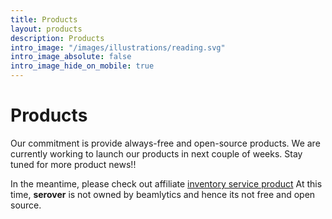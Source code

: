 ```yaml
---
title: Products 
layout: products
description: Products
intro_image: "/images/illustrations/reading.svg"
intro_image_absolute: false
intro_image_hide_on_mobile: true
---
```


# Products

Our commitment is provide always-free and open-source products. 
We are currently working to launch our products in next couple of weeks. 
Stay tuned for more product news!!

In the meantime, please check out affiliate [inventory service product](https://serover.com) 
At this time, **serover** is not owned by beamlytics and hence its not free and open source. 